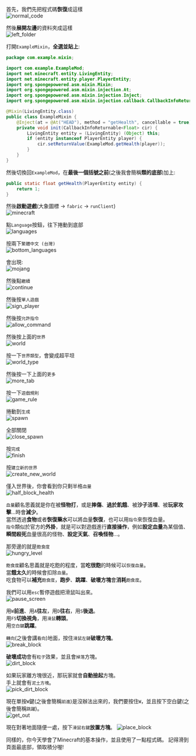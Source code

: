 首先，我們先把程式碼**恢復**成這樣  
![normal_code](images/learn-var/normal_code.png)

然後**展開左邊**的資料夾成這樣  
![left_folder](images/learn-var/left_folder.png)

打開`ExampleMixin`，**全選並貼上**:  
```java
package com.example.mixin;

import com.example.ExampleMod;
import net.minecraft.entity.LivingEntity;
import net.minecraft.entity.player.PlayerEntity;
import org.spongepowered.asm.mixin.Mixin;
import org.spongepowered.asm.mixin.injection.At;
import org.spongepowered.asm.mixin.injection.Inject;
import org.spongepowered.asm.mixin.injection.callback.CallbackInfoReturnable;

@Mixin(LivingEntity.class)
public class ExampleMixin {
    @Inject(at = @At("HEAD"), method = "getHealth", cancellable = true)
    private void init(CallbackInfoReturnable<Float> cir) {
		LivingEntity entity = (LivingEntity) (Object) this;
		if (entity instanceof PlayerEntity player) {
			cir.setReturnValue(ExampleMod.getHealth(player));
		}
    }
}
```

然後切換回`ExampleMod`，在**最後一個括號之前**(之後我會簡稱**類的底部**)加上:  
```java
public static float getHealth(PlayerEntity entity) {
	return 1;
}
```

然後**啟動遊戲**(大象圖標 -> `fabric` -> `runClient`)  
![minecraft](images/learn-var/minecraft.png)

點`Language`按鈕，往下捲動到底部  
![languages](images/learn-var/languages.png)

按兩下`繁體中文 (台灣)`  
![bottom_languages](images/learn-var/bottom_languages.png)

會出現:  
![mojang](images/learn-var/mojang.png)

然後點`繼續`  
![continue](images/learn-var/continue.png)

然後按`單人遊戲`  
![sign_player](images/learn-var/sign_player.png)

然後按`允許指令`  
![allow_command](images/learn-var/allow_command.png)

然後按上面的`世界`  
![world](images/learn-var/world.png)

按一下`世界類型`，會變成超平坦  
![world_type](images/learn-var/world_type.png)

然後按一下上面的`更多`  
![more_tab](images/learn-var/more_tab.png)

按一下`遊戲規則`  
![game_rule](images/learn-var/game_rule.png)

捲動到`生成`  
![spawn](images/learn-var/spawn-1.png)

全部關閉  
![close_spawn](images/learn-var/close_spawn.png)

按`完成`  
![finish](images/learn-var/finish.png)

按`建立新的世界`  
![create_new_world](images/learn-var/create_new_world.png)

僅入世界後，你會看到你只剩半格`血量`  
![half_block_health](images/learn-var/half_block_health.png)

`血量`顧名思義就是你在被**怪物打**，或是**摔傷**、**過於飢餓**、被**沙子活埋**、被**玩家攻擊**...時會**減少**。  
當然透過**食物**或者**恢復藥水**可以將血量**恢復**，也可以用`指令`來恢復血量。  
`指令`類似於官方的**外掛**，就是可以對遊戲進行**直接操作**，例如**設定血量**為某個值、**瞬間殺死**血量很高的怪物、**設定天氣**、**召喚怪物**...。  

那旁邊的就是`飽食度`  
![hungry_level](images/learn-var/hungry_level.png)

`飽食度`顧名思義就是吃飽的程度，當**吃很飽**的時候可以`恢復血量`。  
當**餓太久**的時候會扣除`血量`。  
吃食物可以**補充**`飽食度`，**跑步**、**跳躍**、**破壞方塊**會**消耗**`飽食度`。  

我們可以用`esc`暫停遊戲把滑鼠叫出來。  
![pause_screen](images/learn-var/pause_screen.png)

用`W`**前進**、用`A`**往左**，用`D`**往右**，用`S`**後退**。  
用`F5`**切換視角**，用`滑鼠`**轉頭**。  
用`空白鍵`**跳躍**。  

`轉向`(之後會講`看向`)地面，按住`滑鼠左鍵`**破壞方塊**。  
![break_block](images/learn-var/break_block.png)

**破壞成功**會有`粒子`效果，並且會`掉落`方塊。  
![dirt_block](images/learn-var/dirt_block.png)

如果玩家離方塊很近，那玩家就會**自動撿起**方塊。  
手上就會有`泥土方塊`。  
![pick_dirt_block](images/learn-var/pick_dirt_block.png)

現在單按`W`鍵(之後會簡稱`前進`)是沒辦法出來的，我們要按住`W`，並且按下空白鍵(之後會簡稱`跳躍`)。  
![get_out](images/learn-var/get_out.png)

現在對著地面隨便一處，按下`滑鼠右鍵`**放置方塊**。
![place_block](images/learn-var/place_block.png)

同樣的，你今天學會了Minecraft的基本操作，並且使用了一點程式碼。
記得滑到頁面最底部，領取積分喔!